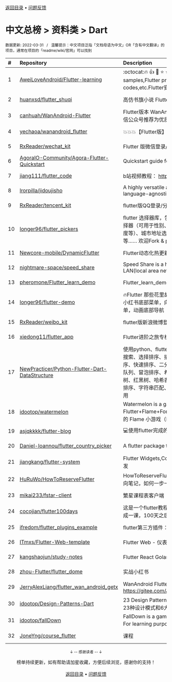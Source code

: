 <a href="https://github.com/GrowingGit/GitHub-Chinese-Top-Charts#github中文排行榜">返回目录</a> • <a href="/content/docs/feedback.md">问题反馈</a>

# 中文总榜 > 资料类 > Dart
<sub>数据更新: 2022-03-31&nbsp;&nbsp;&nbsp;/&nbsp;&nbsp;&nbsp;温馨提示：中文项目泛指「文档母语为中文」OR「含有中文翻译」的项目，通常在项目的「readme/wiki/官网」可以找到</sub>

|#|Repository|Description|Stars|Updated|
|:-|:-|:-|:-|:-|
|1|[AweiLoveAndroid/Flutter-learning](https://github.com/AweiLoveAndroid/Flutter-learning)|:octocat::fire: :+1:  :star2:  :star: :star::star: Flutter all you want.Flutter install,flutter samples,Flutter projects,Flutter plugin,Flutter problems,Dart codes,etc.Flutter安装和配置，Flutter开发遇到的难题，Flut ...|4995|2022-02-12|
|2|[huanxsd/flutter_shuqi](https://github.com/huanxsd/flutter_shuqi)|高仿书旗小说 Flutter版，支持iOS、Android|2352|2021-12-03|
|3|[canhuah/WanAndroid-Flutter](https://github.com/canhuah/WanAndroid-Flutter)|Flutter版本 WanAndroid客户端  适合Flutter入门学习 被张鸿洋微信公众号推荐为优质Flutter开源项目啦|610|2021-12-17|
|4|[yechaoa/wanandroid_flutter](https://github.com/yechaoa/wanandroid_flutter)|:collision::collision::collision:【Flutter版】玩安卓，非常适合学习，代码不多、注释多。|594|2022-03-29|
|5|[RxReader/wechat_kit](https://github.com/RxReader/wechat_kit)|Flutter 版微信登录/分享/支付 SDK|513|2022-03-29|
|6|[AgoraIO-Community/Agora-Flutter-Quickstart](https://github.com/AgoraIO-Community/Agora-Flutter-Quickstart)|Quickstart guide for the Agora Flutter SDK(Android/iOS)|493|2021-10-14|
|7|[jiang111/flutter_code](https://github.com/jiang111/flutter_code)|b站视频教程： https://space.bilibili.com/480410119/ |256|2021-10-25|
|8|[lrorpilla/jidoujisho](https://github.com/lrorpilla/jidoujisho)|A highly versatile and modular framework enabling language-agnostic immersion learning on mobile.|255|2022-02-05|
|9|[RxReader/tencent_kit](https://github.com/RxReader/tencent_kit)|flutter版QQ登录/分享|175|2022-03-30|
|10|[longer96/flutter_pickers](https://github.com/longer96/flutter_pickers)|flutter 选择器库，包括日期及时间选择器（可设置范围）、单项选择器（可用于性别、民族、学历、星座、年龄、身高、体重、温度等）、城市地址选择器（分省级、地级及县级）、多项选择器等…… 欢迎Fork & pr贡献您的代码，大家共同学习|161|2022-02-03|
|11|[Newcore-mobile/DynamicFlutter](https://github.com/Newcore-mobile/DynamicFlutter)|Flutter动态化热更新的思考与实践|148|2021-12-22|
|12|[nightmare-space/speed_share](https://github.com/nightmare-space/speed_share)|Speed Share is a highly available file sharing terminal on LAN(local area network) developed by flutter framework.|129|2022-03-29|
|13|[pheromone/Flutter_learn_demo](https://github.com/pheromone/Flutter_learn_demo)|Flutter_learn_demo  Flutter学习历程|108|2022-03-21|
|14|[longer96/flutter-demo](https://github.com/longer96/flutter-demo)|🔥Flutter 那些花里胡哨的界面🔥，花里胡哨的底部导航，仿抖音、小红书底部菜单，向上展开菜单，半圆菜单，中间凹进去的菜单，动画底部导航|85|2021-10-14|
|15|[RxReader/weibo_kit](https://github.com/RxReader/weibo_kit)|flutter版新浪微博登录/分享|84|2022-03-29|
|16|[xiedong11/flutter_app](https://github.com/xiedong11/flutter_app)|Flutter进阶之旅专栏|78|2022-01-27|
|17|[NewPracticer/Python-Flutter-Dart-DataStructure](https://github.com/NewPracticer/Python-Flutter-Dart-DataStructure)|使用python、flutter的dart语言重写数据结构与算法。包括线性搜索、选择排序、插入排序、栈，队列，链表、递归、归并排序、快速排序、二分搜索、二分搜索树、集合 和 映射、堆、优先队列、冒泡排序、希尔排序、线段树、Trie字典树、并查集、AVL树、红黑树、哈希表、计数排序、LSD基数排序、MSD排序，桶排序、字符串匹配、图的邻接矩阵、邻接表，深度优先遍历及应用|67|2022-03-30|
|18|[idootop/watermelon](https://github.com/idootop/watermelon)|Watermelon is a game developed using Flutter+Flame+Forge2D. For learning purposes only. 一个开源的 Flame 小游戏（Flutter版合成大西瓜）|58|2022-03-27|
|19|[asjqkkkk/flutter-blog](https://github.com/asjqkkkk/flutter-blog)|💻使用flutter完成的个人web博客.|46|2022-02-04|
|20|[Daniel-Ioannou/flutter_country_picker](https://github.com/Daniel-Ioannou/flutter_country_picker)|A flutter package to select a country from a list of countries.|41|2022-03-30|
|21|[jiangkang/flutter-system](https://github.com/jiangkang/flutter-system)|Flutter Widgets,Components,Demos,Pages:从入门到产品级开发|25|2021-12-25|
|22|[HuRuWo/HowToReserveFlutter](https://github.com/HuRuWo/HowToReserveFlutter)|HowToReserveFlutter is some  reverse flutter note 。flutter逆向笔记，如何一步一步分析 flutter apk。|22|2022-02-24|
|23|[mikai233/fstar-client](https://github.com/mikai233/fstar-client)|繁星课程表客户端|16|2022-01-02|
|24|[cocojian/flutter100days](https://github.com/cocojian/flutter100days)|这是一个flutter教程，用100天的时间来完成挑战，每天只需要完成一课，100天之后，你将遇见更好的自己。|8|2021-11-24|
|25|[ifredom/flutter_plugins_example](https://github.com/ifredom/flutter_plugins_example)|flutter第三方插件：地图，图表，蓝牙，等使用示例集合|7|2022-01-20|
|26|[ITmxs/Flutter-Web-template](https://github.com/ITmxs/Flutter-Web-template)|Flutter Web - 仪表板网站模板教你如何构建响应式仪表板网站。|6|2022-02-09|
|27|[kangshaojun/study-notes](https://github.com/kangshaojun/study-notes)|Flutter React Golang WebRTC等技术学习笔记|6|2022-01-30|
|28|[zhou-Flutter/flutter_dome](https://github.com/zhou-Flutter/flutter_dome)|实战小红书|6|2021-10-31|
|29|[JerryAlexLiang/flutter_wan_android_getx](https://github.com/JerryAlexLiang/flutter_wan_android_getx)|WanAndroid Flutter版 基于GetX ，欢迎互相交流学习， Gitee：https://gitee.com/JerryAlexLiang/flutter_wan_android_getx.git|5|2022-02-23|
|30|[idootop/Design-Patterns-Dart](https://github.com/idootop/Design-Patterns-Dart)|23 Design Patterns in dart and 6 Design Principles. Dart中的23种设计模式和6大设计原则|5|2022-03-27|
|31|[idootop/fallDown](https://github.com/idootop/fallDown)|FallDown is a game developed using Flutter+Flame+Box2D. For learning purposes only.  一个开源的 Flame 小游戏。|5|2022-03-27|
|32|[JoneYng/course_flutter](https://github.com/JoneYng/course_flutter)|课程|5|2021-12-23|

<div align="center">
    <p><sub>↓ -- 感谢读者 -- ↓</sub></p>
    榜单持续更新，如有帮助请加星收藏，方便后续浏览，感谢你的支持！
</div>

<br/>

<div align="center"><a href="https://github.com/GrowingGit/GitHub-Chinese-Top-Charts#github中文排行榜">返回目录</a> • <a href="/content/docs/feedback.md">问题反馈</a></div>
